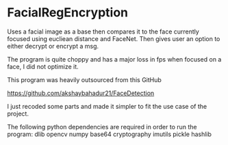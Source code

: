 # FacialRegEncryption
Uses a facial image as a base then compares it to the face currently focused using eucliean distance and FaceNet. Then gives user an option to either decrypt or encrypt a msg.

The program is quite choppy and has a major loss in fps when focused on a face, I did not optimize it.


This program was heavily outsourced from this GitHub

https://github.com/akshaybahadur21/FaceDetection

I just recoded some parts and made it simpler to fit the use case of the project.


The following python dependencies are required in order to run the program:
dlib
opencv
numpy
base64
cryptography
imutils
pickle
hashlib
